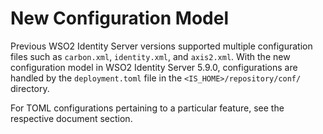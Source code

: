 # New Configuration Model

Previous WSO2 Identity Server versions supported multiple configuration files such as <code>carbon.xml</code>, <code>identity.xml</code>, and <code>axis2.xml</code>. With the new configuration model in WSO2 Identity Server 5.9.0, configurations are handled by the <code>deployment.toml</code> file in the <code><IS_HOME>/repository/conf/</code> directory. 

For TOML configurations pertaining to a particular feature, see the respective document section.